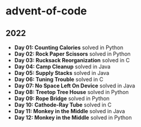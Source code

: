 # advent-of-code

## 2022
- **Day 01: Counting Calories** solved in Python
- **Day 02: Rock Paper Scissors** solved in Python
- **Day 03: Rucksack Reorganization** solved in C
- **Day 04: Camp Cleanup** solved in Java
- **Day 05: Supply Stacks** solved in Java
- **Day 06: Tuning Trouble** solved in C
- **Day 07: No Space Left On Device** solved in Java
- **Day 08: Treetop Tree House** solved in Python
- **Day 09: Rope Bridge** solved in Python
- **Day 10: Cathode-Ray Tube** solved in C
- **Day 11: Monkey in the Middle** solved in Java
- **Day 12: Monkey in the Middle** solved in Python
